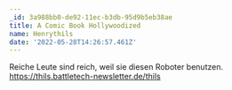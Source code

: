 ```yaml
---
_id: 3a988bb0-de92-11ec-b3db-95d9b5eb38ae
title: A Comic Book Hollywoodized
name: Henrythils
date: '2022-05-28T14:26:57.461Z'
---
```

Reiche Leute sind reich, weil sie diesen Roboter benutzen. https://thils.battletech-newsletter.de/thils
